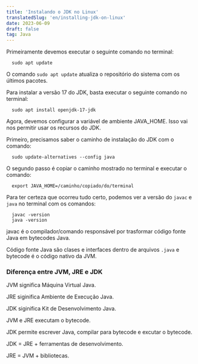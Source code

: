 ```yaml
---
title: 'Instalando o JDK no Linux'
translatedSlug: 'en/installing-jdk-on-linux'
date: 2023-06-09
draft: false
tag: Java
---
```


Primeiramente devemos executar o seguinte comando no terminal:

```
  sudo apt update
```

O comando `sudo apt update` atualiza o repositório do sistema com os últimos pacotes.

Para instalar a versão 17 do JDK, basta executar o seguinte comando no terminal:

```
  sudo apt install openjdk-17-jdk
```

Agora, devemos configurar a variável de ambiente JAVA_HOME. Isso vai nos permitir usar os recursos do JDK.

Primeiro, precisamos saber o caminho de instalação do JDK com o comando:

```
  sudo update-alternatives --config java
```

O segundo passo é copiar o caminho mostrado no terminal e executar o comando:

```
  export JAVA_HOME=/caminho/copiado/do/terminal
```

Para ter certeza que ocorreu tudo certo, podemos ver a versão do `javac` e `java` no terminal com os comandos:

```
  javac -version
  java -version
```

javac é o compilador/comando responsável por trasformar código fonte Java em bytecodes Java.

Código fonte Java são clases e interfaces dentro de arquivos `.java` e bytecode é o código nativo da JVM.

### Diferença entre JVM, JRE e JDK

JVM significa Máquina Virtual Java.

JRE siginifica Ambiente de Execução Java.

JDK siginifica Kit de Desenvolvimento Java.

JVM e JRE executam o bytecode.

JDK permite escrever Java, compilar para bytecode e excutar o bytecode.

JDK = JRE + ferramentas de desenvolvimento.

JRE = JVM + bibliotecas.
